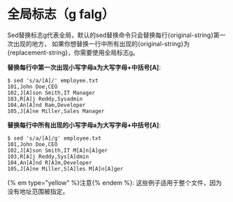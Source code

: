 # 全局标志（g falg）

Sed替换标志g代表全局，默认的sed替换命令只会替换每行{original-string}第一次出现的地方，
如果你想替换一行中所有出现的{original-string}为{replacement-string}，你需要使用全局标志g。<br/>

__替换每行中第一次出现小写字母a为大写字母+中括号[A]__:

```
$ sed 's/a/[A]/' employee.txt
101,John Doe,CEO
102,J[A]son Smith,IT Manager
103,R[A]j Reddy,Sysadmin
104,An[A]nd Ram,Developer
105,J[A]ne Miller,Sales Manager
```

__替换每行中所有出现的小写字母a为大写字母+中括号[A]__:

```
$ sed 's/a/[A]/g' employee.txt
101,John Doe,CEO
102,J[A]son Smith,IT M[A]n[A]ger
103,R[A]j Reddy,Sys[A]dmin
104,An[A]nd R[A]m,Developer
105,J[A]ne Miller,S[A]les M[A]n[A]ger
```

{% em type="yellow" %}注意{% endem %}: 这些例子适用于整个文件，因为没有地址范围被指定。
